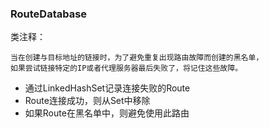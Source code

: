 ### RouteDatabase

类注释：
```
当在创建与目标地址的链接时，为了避免重复出现路由故障而创建的黑名单，
如果尝试链接特定的IP或者代理服务器最后失败了，将记住这些故障。
```

* 通过LinkedHashSet记录连接失败的Route
* Route连接成功，则从Set中移除
* 如果Route在黑名单中，则避免使用此路由